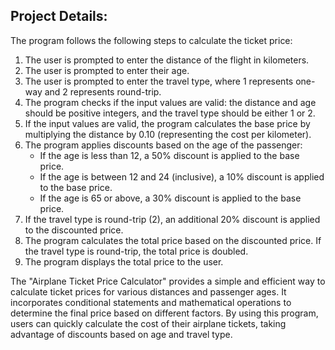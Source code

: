 ## **Project Details:**
The program follows the following steps to calculate the ticket price:

1. The user is prompted to enter the distance of the flight in kilometers.
2. The user is prompted to enter their age.
3. The user is prompted to enter the travel type, where 1 represents one-way and 2 represents round-trip.
4. The program checks if the input values are valid: the distance and age should be positive integers, and the travel type should be either 1 or 2.
5. If the input values are valid, the program calculates the base price by multiplying the distance by 0.10 (representing the cost per kilometer).
6. The program applies discounts based on the age of the passenger:
    - If the age is less than 12, a 50% discount is applied to the base price.
    - If the age is between 12 and 24 (inclusive), a 10% discount is applied to the base price.
    - If the age is 65 or above, a 30% discount is applied to the base price.
7. If the travel type is round-trip (2), an additional 20% discount is applied to the discounted price.
8. The program calculates the total price based on the discounted price. If the travel type is round-trip, the total price is doubled.
9. The program displays the total price to the user.  
  
The "Airplane Ticket Price Calculator" provides a simple and efficient way to calculate ticket prices for various distances and passenger ages. It incorporates conditional statements and mathematical operations to determine the final price based on different factors. By using this program, users can quickly calculate the cost of their airplane tickets, taking advantage of discounts based on age and travel type.
